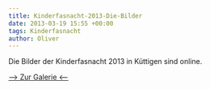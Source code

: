 ```yaml
---
title: Kinderfasnacht-2013-Die-Bilder
date: 2013-03-19 15:55 +00:00
tags: Kinderfasnacht
author: Oliver
---
```


Die Bilder der Kinderfasnacht 2013 in Küttigen sind online.

[--> Zur Galerie <--](https://picasaweb.google.com/103759103677624128899/Kinderfasnacht2013?feat=email#slideshow/5856411981396216018)